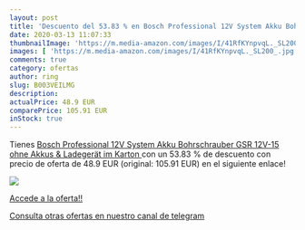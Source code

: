 ```yaml
---
layout: post
title: 'Descuento del 53.83 % en Bosch Professional 12V System Akku Bohrs'
date: 2020-03-13 11:07:33
thumbnailImage: 'https://m.media-amazon.com/images/I/41RfKYnpvqL._SL200_.jpg'
images: [ 'https://m.media-amazon.com/images/I/41RfKYnpvqL._SL200_.jpg' ]
comments: true
category: ofertas
author: ring
slug: B003VEILMG
description:
actualPrice: 48.9 EUR
comparePrice: 105.91 EUR
inStock: true
---
```


Tienes [Bosch Professional 12V System Akku Bohrschrauber GSR 12V-15  ohne Akkus & Ladegerät  im Karton ](https://www.amazon.com/dp/B003VEILMG/?tag=redken08-20) con un 53.83 % de descuento con precio de oferta de 48.9 EUR (original: 105.91 EUR) en el siguiente enlace!

[![](https://m.media-amazon.com/images/I/41RfKYnpvqL._SL200_.jpg)](https://www.amazon.com/dp/B003VEILMG/?tag=redken08-20)

[Accede a la oferta!!](https://www.amazon.com/dp/B003VEILMG/?tag=redken08-20)

[Consulta otras ofertas en nuestro canal de telegram](https://t.me/s/ofertas25)
